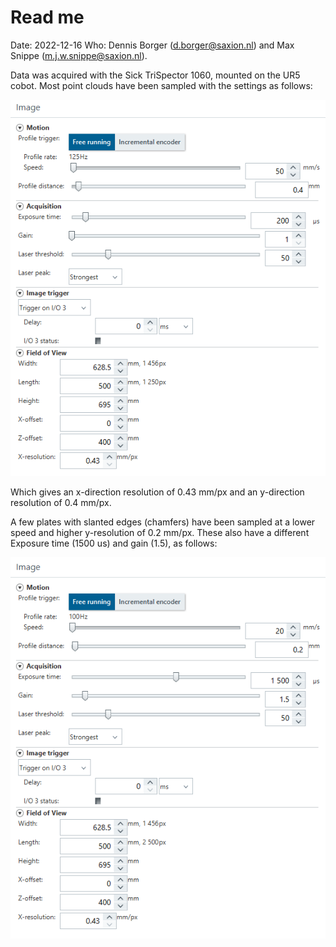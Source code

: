 # Read me

Date: 2022-12-16
Who: Dennis Borger (d.borger@saxion.nl) and Max Snippe (m.j.w.snippe@saxion.nl).

Data was acquired with the Sick TriSpector 1060, mounted on the UR5 cobot. Most point clouds have been sampled with the settings as follows:

![resolutions](./SopasET_a13HNjBFIA.png)

Which gives an x-direction resolution of 0.43 mm/px and an y-direction resolution of 0.4 mm/px.

A few plates with slanted edges (chamfers) have been sampled at a lower speed and higher y-resolution of 0.2 mm/px. These also have a different Exposure time (1500 us) and gain (1.5), as follows:

![resolutions2](./demo-plates/plate12/higher-sampling-rate-and-exposure-time/SopasET_o9t8HSOAqj.png)